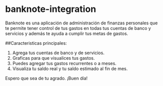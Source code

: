 # banknote-integration
Banknote es una aplicación de administración de finanzas personales que te permite tener control de tus gastos en todas tus cuentas de banco y servicios y además te ayuda a cumplir tus metas de gastos.

##Caracteristicas principales:
1. Agrega tus cuentas de banco y de servicios.
2. Graficas para que visualices tus gastos.
3. Puedes agregar tus gastos recurrentes o a meses.
4. Visualiza tu saldo real y tu saldo estimado al fin de mes.

Espero que sea de tu agrado. ¡Buen día!
